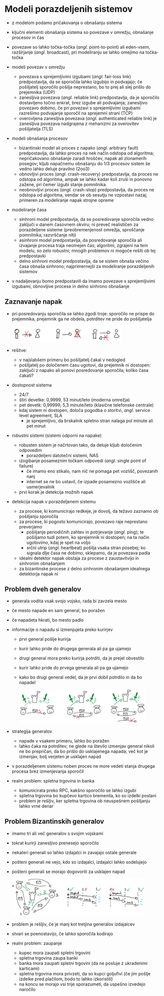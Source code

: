 # Modeli porazdeljenih sistemov

- z modelom podamo pričakovanja o obnašanju sistema
- ključni elementi obnašanja sistema so povezave v omrežju, obnašanje procesov in čas
- povezave so lahko točka-točka (*angl.* point-to-point) ali eden-vsem, razširjanje (*angl.* broadcast), pri modeliranju se lahko omejimo na točka-točka

- modeli povezav v omrežju
  - povezava s sprejemljivimi izgubami (*angl.* fair-loss link) predpostavlja, da se sporočila lahko izgubijo in podvajajo; če pošiljatelj sporočilo pošilja neprestano, bo to prej ali slej prišlo do prejemnika (UDP)
  - zanesljiva povezava (*angl.* reliable link) predpostavlja, da je sporočilo dostavljeno točno enkrat, brez izgube ali podvajanja; zanesljivo povezavo dobimo, če pri povezavi s sprejemljivimi izgubami razrešimo podvajanje sporočil na sprejemni strani (TCP)
  - overovljena zanesljiva povezava (*angl.* authenticated reliable link) je zanesljiva povezava nadgrajena z mehanizmi za overovitev pošiljatelja (TLS)

- modeli obnašanja procesov
  - bizantinski model ali proces z napako (*angl.* arbitrary fault) predpostavlja, da lahko proces na nek način odstopa od algoritma; nepričakovano obnašanje zaradi hroščev, napak ali zlonamerih posegov; kljub napačnemu obnašanju do 1/3 procesov sistem še vedno lahko deluje pravilno (2oo3)
  - obnovljivi proces (*angl.* crash-recovery) predpostavlja, da proces ne odstopa od algoritma, ampak se lahko kadar koli zruši in ponovno zažene, pri čemer izgubi stanje pomnilnika
  - neobnovljivi proces (*angl.* crash-stop) predpostavlja, da proces ne odstopa od algoritma, vendar se ob sesutju ne vzpostavi nazaj; primeren za modeliranje napak strojne opreme

- modeliranje časa
  - sinhroni model predpostavlja, da se posredovanje sporočila vedno zaključi v danem časovnem okviru; ni preveč realističen za porazdeljene sisteme (preobremenjenost omrežja, sproščanje pomnilnika, razvrščanje niti)
  - asinhroni model predpostavlja, da posredovanje sporočila ali izvajanje procesa traja neomejen čas; algoritmi, zgrajeni na tem modelu, so zelo robustni; mnogih problemov ni mogoče rešiti ob tej predpostavki
  - delno sinhroni model predpostavlja, da se sistem obnaša večino časa obnaša sinhrono; najprimernejši za modeliranje porazdeljenih sistemov

- v nadaljevanju bomo predpostavili da imamo povezave s sprejemljivimi izgubami, obnovljive procese in delno sinhrono obnašanje

## Zaznavanje napak

- pri posredovanju sporočila se lahko zgodi troje: sporočilo ne prispe do prejemnika, prejemnik ga ne obdela, potrditev ne pride do pošiljatelja

  <img src="slike/sporocanje-napake.png" width="75%"/>

- rešitve:
  - v najslabšem primeru bo pošiljatelj čakal v nedogled
  - pošiljatelj po določenem času ugotovi, da prejemnik ni dostopen: zaključi z napako ali ponovi posredovanje sporočila; koliko časa čakati?

- dostopnost sistema
  - 24/7
  - štiri devetke: 0,9999, 53 minut/leto (moderna omrežja)
  - pet devetk: 0,99999, 5,3 minute/leto (klasične telefonske centrale)
  - kdaj sistem ni dostopen, določa pogodba o storitvi, *angl.* service level agreement, SLA
    - je sprejemljivo, da brskalnik spletno stran nalaga pol minute ali pet minut

- robustni sistemi (sistemi odporni na napake)
  - robusten sistem je načrtovan tako, da deluje kljub določenim odpovedim
    - porazdeljeni datotečni sistemi, NAS
  - izogibanje posameznim točkam odpovedi (*angl.* single point of failure)
    - če imamo eno stikalo, nam nič ne pomaga pet vozlišč, povezanih nanj
    - internet se ne bo ustavil, če izpade posamezno vozlišče ali usmerjevalnik
  - prvi korak je detekcija možnih napak

- detekcija napak v porazdeljenem sistemu
  - za procese, ki komunicirajo redkeje, je dovolj, da težavo zaznamo ob pošiljanju sporočila
  - za procese, ki pogosto komunicirajo, povezavo raje neprestano preverjamo
    - pošiljanje periodičnih zahtev in potrjevanje (*angl.* ping); te pošiljamo tudi potem, ko sprejemnik ni dostopen; na ta način ugotovimo, kdaj je spet na voljo
    - srčni utrip (*angl.* heartbeat) pošilja vsaka stran posebej; ko signala dlje časa ne dobimo, sklepamo, da je povezava padla
  - idealni detektor napak obstaja za procese z zaustavitvijo in sinhronim obnašanjem
  - za bizantinske procese z delno sinhronim obnašanjem idealnega detektorja napak ni

## Problem dveh generalov

- generala vodita vsak svojo vojsko, rada bi zavzela mesto
- če mesto napade en sam general, bo poražen
- če napadeta hkrati, bo mesto padlo
- informacije o napadu si izmenjujeta preko kurirjev
  - prvi general pošlje kurirja
  - kurir lahko pride do drugega generala ali pa ga ujamejo
  - drugi general mora preko kurirja potrditi, da je prejel obvestilo
  - kurir lahko pride do prvega generala ali pa ga ujamejo
  - kako bo drugi general vedel, da je prvi dobil potrdilo in da bo napadel

    <img src="slike/dva-generala.png" width="90%"/>

- strategija generalov
  - napade v vsakem primeru, lahko bo poražen
  - lahko čaka na potrditev; ne glede na število izmenjav general nikoli ne bo prepričan, da bo prišlo do usklajenega napada; več kot je izmenjav, bolj verjeten je usklajen napad

- v porazdeljenem sistemu noben proces ne more vedeti stanja drugega procesa brez izmenjevanja sporočil

- realni problem: spletna trgovina in banka
  - komunicirata preko RPC, kakšno sporočilo se lahko izgubi
  - spletna trgovina bo kupčevo kartico bremenila, ko so izdelki poslani
  - problem je rešljiv, ker spletna trgovina ob neuspešnem pošiljanju lahko vrne denar

## Problem Bizantinskih generalov

- imamo tri ali več generalov s svojim vojskami
- tokrat kurirji zanesljivo prenesejo sporočilo
- nekateri generali so lahko izdajalci in zavajajo ostale generale
- pošteni generali ne vejo, kdo so izdajalci, izdajalci lahko sodelujejo
- pošteni generali se morajo dogovoriti za usklajen napad

  <img src="slike/bizantinski-generali.png" width="90%"/>

- problem je rešljiv, če je manj kot tretjina generalov izdajalcev
- stvari se poenostavijo, če lahko sporočila kodirajo

- realni problem: zaupanje
  - kupec mora zaupati spletni trgovini
  - spletna trgovina zaupa banki
  - banka mora zaupati spletni trgovini (da ne posluje z ukradenimi karticami)
  - spletna trgovina mora privzeti, da so kupci goljufivi (če jim pošlje izdelke pred plačilom, bodo to lahko izkoristili)
  - na koncu se morajo vsi trije sporazumeti, da uspešno izvedejo naročilo
